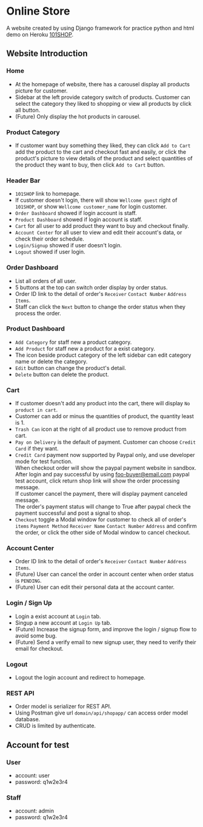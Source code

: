 # Online Store  

A website created by using Django framework for practice python and html demo on Heroku [101SHOP](https://ml101-shop.herokuapp.com/).  


## Website Introduction  

### Home  
* At the homepage of website, there has a carousel display all products picture for customer.  
* Sidebar at the left provide category switch of products. Customer can select the category they liked to shopping or view all products by click all button.  
* (Future) Only display the hot products in carousel.  

### Product Category  
* If customer want buy something they liked, they can click `Add to Cart` add the product to the cart and checkout fast and easily, or click the product's picture to view details of the product and select quantities of the product they want to buy, then click `Add to Cart` button.  

### Header Bar  
* `101SHOP` link to homepage.  
* If customer doesn't login, there will show `Wellcome guest` right of `101SHOP`, or show `Wellcome customer_name` for login customer.  
* `Order Dashboard` showed if login account is staff.  
* `Product Dashboard` showed if login account is staff.  
* `Cart` for all user to add product they want to buy and checkout finally.  
* `Account Center` for all user to view and edit their account's data, or check their order schedule.  
* `Login/Signup` showed if user doesn't login.  
* `Logout` showed if user login.  

### Order Dashboard  
* List all orders of all user.  
* 5 buttons at the top can switch order display by order status.  
* Order ID link to the detail of order's `Receiver` `Contact Number` `Address` `Items`.  
* Staff can click the `Next` button to change the order status when they process the order.  

### Product Dashboard  
* `Add Category` for staff new a product category.  
* `Add Product` for staff new a product for a exist category.  
* The icon beside product category of the left sidebar can edit category name or delete the category.  
* `Edit` button can change the product's detail.  
* `Delete` button can delete the product.  

### Cart  
* If customer doesn't add any product into the cart, there will display `No product in cart`.  
* Customer can add or minus the quantities of product, the quantity least is 1.  
* `Trash Can` icon at the right of all product use to remove product from cart.  
* `Pay on Delivery` is the default of payment. Customer can choose `Credit Card` if they want.  
* `Credit Card` payment now supported by Paypal only, and use developer mode for test function.  
   When checkout order will show the paypal payment website in sandbox.  
   After login and pay successful by using foo-buyer@email.com paypal test account, click return shop link will show the order processing message.  
   If customer cancel the payment, there will display payment canceled message.  
   The order's payment status will change to True after paypal check the payment successful and post a signal to shop.  
* `Checkout` toggle a Modal window for customer to check all of order's `items` `Payment Method` `Receiver Name` `Contact Number` `Address` and confirm the order, or click the other side of Modal window to cancel checkout.  

### Account Center  
* Order ID link to the detail of order's `Receiver` `Contact Number` `Address` `Items`.  
* (Future) User can cancel the order in account center when order status is `PENDING`.  
* (Future) User can edit their personal data at the account canter.  

### Login / Sign Up  
* Login a exist account at `Login` tab.  
* Singup a new account at `Login Up` tab.  
* (Future) Increase the signup form, and improve the login / signup flow to avoid some bug.  
* (Future) Send a verify email to new signup user, they need to verify their email for checkout.  

### Logout  
* Logout the login account and redirect to homepage.  

### REST API  
* Order model is serializer for REST API.  
* Using Postman give url `domain/api/shopapp/` can access order model database.  
* CRUD is limited by authenticate.  


## Account for test  

### User  
* account:  user  
* password: q1w2e3r4  

### Staff  
* account:  admin  
* password: q1w2e3r4  
